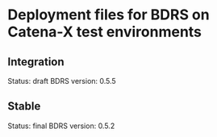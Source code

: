 # Deployment files for BDRS on Catena-X test environments

## Integration

Status: draft
BDRS version: 0.5.5

## Stable

Status: final
BDRS version: 0.5.2
